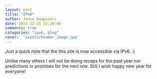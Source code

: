 ```yaml
---
layout: post
title: "IPv6"
author: Janne Haapsaari
date: 2013-12-31 22:38:00
comments: true
categories: "ipv6, blog"
cover:  "assets/header_image.jpg"
---
```


Just a quick note that the this site is now accessible via IPv6. :)

Unlike many others I will not be doing recaps for the past year nor
predictions or promises for the next one. Still I wish happy new year for
everyone!
